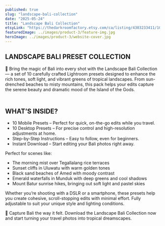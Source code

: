 ```yaml
---
published: true
slug: "landscape-bali-collection"
date: "2025-05-24"
title: "Landscape Bali Collection"
etsyLink: "https://thedarkroomfactory.etsy.com/ca/listing/4303233411/10-landscape-bali-presets-outdoor"
featuredImage: ../images/product-3/feature-img.jpg
heroImage: ../images/product-3/website-cover.jpg
---
```

## LANDSCAPE BALI PRESET COLLECTION

🌴 Bring the magic of Bali into every shot with the Landscape Bali Collection — a set of 10 carefully crafted Lightroom presets designed to enhance the rich tones, soft light, and vibrant greens of tropical landscapes. From sun-drenched beaches to misty mountains, this pack helps your edits capture the serene beauty and dramatic mood of the Island of the Gods.
<div style="margin-top: 50px;"></div>

## WHAT’S INSIDE?

- 10 Mobile Presets – Perfect for quick, on-the-go edits while you travel.
- 10 Desktop Presets – For precise control and high-resolution adjustments at home.
- Step-by-Step Instructions – Easy to follow, even for beginners.
- Instant Download – Start editing your Bali photos right away.

Perfect for scenes like:
- The morning mist over Tegallalang rice terraces
- Sunset cliffs in Uluwatu with warm golden tones
- Black sand beaches of Amed with moody contrast
- Emerald waterfalls in Munduk with deep greens and cool shadows
- Mount Batur sunrise hikes, bringing out soft light and pastel skies

Whether you’re shooting with a DSLR or a smartphone, these presets help you create cohesive, scroll-stopping edits with minimal effort. Fully adjustable to suit your unique style and lighting conditions.

📸 Capture Bali the way it felt.
Download the Landscape Bali Collection now and start turning your travel photos into tropical dreamscapes.